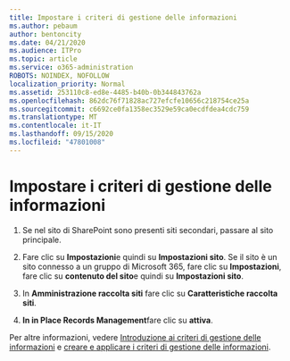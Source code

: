 ```yaml
---
title: Impostare i criteri di gestione delle informazioni
ms.author: pebaum
author: bentoncity
ms.date: 04/21/2020
ms.audience: ITPro
ms.topic: article
ms.service: o365-administration
ROBOTS: NOINDEX, NOFOLLOW
localization_priority: Normal
ms.assetid: 253110c8-ed8e-4485-b40b-0b344843762a
ms.openlocfilehash: 862dc76f71828ac727efcfe10656c218754ce25a
ms.sourcegitcommit: c6692ce0fa1358ec3529e59ca0ecdfdea4cdc759
ms.translationtype: MT
ms.contentlocale: it-IT
ms.lasthandoff: 09/15/2020
ms.locfileid: "47801008"
---
```

# <a name="set-up-information-management-policies"></a>Impostare i criteri di gestione delle informazioni

1. Se nel sito di SharePoint sono presenti siti secondari, passare al sito principale.
    
2. Fare clic su **Impostazioni**e quindi su **Impostazioni sito**. Se il sito è un sito connesso a un gruppo di Microsoft 365, fare clic su **Impostazioni**, fare clic su **contenuto del sito**e quindi su **Impostazioni sito**.
    
3. In **Amministrazione raccolta siti** fare clic su **Caratteristiche raccolta siti**.
    
4. **In in Place Records Management**fare clic su **attiva**.
    
Per altre informazioni, vedere [Introduzione ai criteri di gestione delle informazioni](https://go.microsoft.com/fwlink/?linkid=404239) e [creare e applicare i criteri di gestione delle informazioni](https://go.microsoft.com/fwlink/?linkid=2003916).
  

